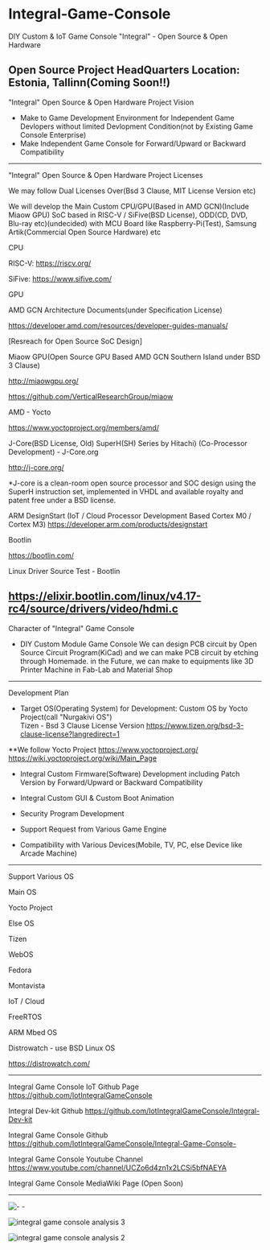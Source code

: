 # Integral-Game-Console
DIY Custom & IoT Game Console "Integral" - Open Source & Open Hardware  

Open Source Project HeadQuarters Location: Estonia, Tallinn(Coming Soon!!)
--------------------------------------
"Integral" Open Source & Open Hardware Project Vision
 
- Make to Game Development Environment for Independent Game Devlopers without limited Devlopment Condition(not by Existing Game Console Enterprise)
- Make Independent Game Console for Forward/Upward or Backward Compatibility  

--------------------------------------
"Integral" Open Source & Open Hardware Project Licenses

We may follow Dual Licenses Over(Bsd 3 Clause, MIT License Version etc)

We will develop the Main Custom CPU/GPU(Based in AMD GCN)(Include Miaow GPU) SoC based in RISC-V / SiFive(BSD License), ODD(CD, DVD, Blu-ray etc)(undecided) with MCU Board like Raspberry-Pi(Test), Samsung Artik(Commercial Open Source Hardware) etc

CPU

RISC-V: https://riscv.org/

SiFive: https://www.sifive.com/

GPU

AMD GCN Architecture Documents(under Specification License)

https://developer.amd.com/resources/developer-guides-manuals/

[Resreach for Open Source SoC Design]

Miaow GPU(Open Source GPU Based AMD GCN Southern Island under BSD 3 Clause)

http://miaowgpu.org/

https://github.com/VerticalResearchGroup/miaow

AMD - Yocto

https://www.yoctoproject.org/members/amd/

J-Core(BSD License, Old) SuperH(SH) Series by Hitachi) (Co-Processor Development) - J-Core.org

http://j-core.org/

*J-core is a clean-room open source processor and SOC design using the SuperH instruction set, implemented in VHDL and available royalty and patent free under a BSD license.

ARM DesignStart (IoT / Cloud Processor Development Based Cortex M0 / Cortex M3)
https://developer.arm.com/products/designstart

Bootlin

https://bootlin.com/

Linux Driver Source Test - Bootlin

https://elixir.bootlin.com/linux/v4.17-rc4/source/drivers/video/hdmi.c
--------------------------------------
Character of  "Integral" Game Console
- DIY Custom Module Game Console
We can design PCB circuit by Open Source Circuit Program(KiCad) and we can make PCB circuit by etching through Homemade.
in the Future, we can make to equipments like 3D Printer Machine in Fab-Lab and Material Shop 

--------------------------------------

Development Plan 
- Target OS(Operating System) for Development: Custom OS by Yocto Project(call "Nurgakivi OS")  
Tizen - Bsd 3 Clause License Version 
https://www.tizen.org/bsd-3-clause-license?langredirect=1


**We follow Yocto Project
https://www.yoctoproject.org/
https://wiki.yoctoproject.org/wiki/Main_Page

- Integral Custom Firmware(Software) Development including Patch Version by Forward/Upward or Backward Compatibility  

- Integral Custom GUI & Custom Boot Animation

- Security Program Development

- Support Request from Various Game Engine

- Compatibility with Various Devices(Mobile, TV, PC, else Device like Arcade Machine)

----------------------------------------
Support Various OS

Main OS

Yocto Project

Else OS

Tizen

WebOS

Fedora

Montavista

IoT / Cloud

FreeRTOS

ARM Mbed OS

Distrowatch - use BSD Linux OS 

https://distrowatch.com/


--------------------------------------
Integral Game Console IoT Github Page
https://github.com/IotIntegralGameConsole

Integral Dev-kit Github
https://github.com/IotIntegralGameConsole/Integral-Dev-kit

Integral Game Console Github
https://github.com/IotIntegralGameConsole/Integral-Game-Console-

Integral Game Console Youtube Channel
https://www.youtube.com/channel/UCZo6d4zn1x2LCSi5bfNAEYA

Integral Game Console MediaWiki Page
(Open Soon)

--------------------------------------
![- -](https://cloud.githubusercontent.com/assets/25099776/21939615/f317db08-da03-11e6-84ff-37beaf9e86cd.png)

![integral game console analysis 3](https://cloud.githubusercontent.com/assets/25099776/21938540/2396b9f2-d9ff-11e6-8114-58807434d359.jpg)

![integral game console analysis 2](https://cloud.githubusercontent.com/assets/25099776/21938544/2820d08e-d9ff-11e6-851e-699b890e3a17.jpg)
